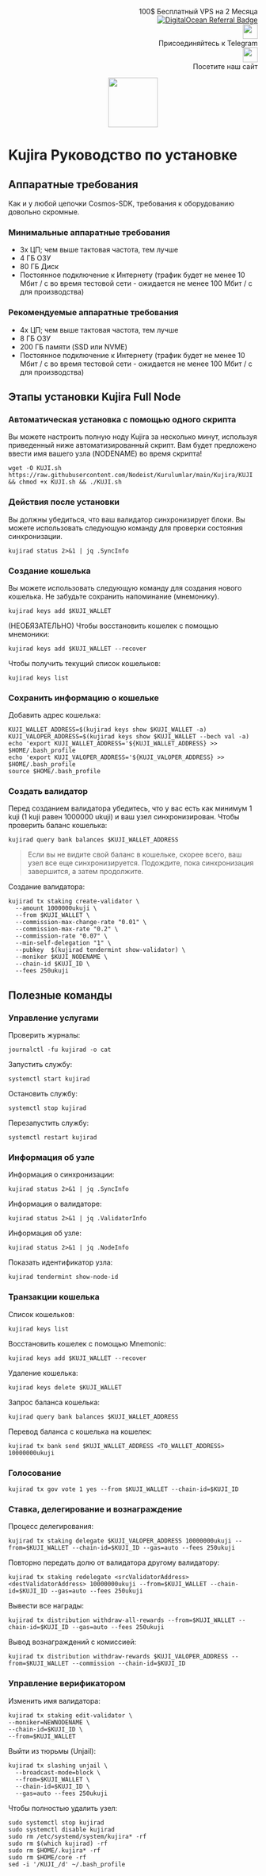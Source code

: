 <p style="font-size:14px" align="right">
 100$ Бесплатный VPS на 2 Месяца <br>
 <a target="_blank" href="https://www.digitalocean.com/?refcode=410c988c8b3e&utm_campaign=Referral_Invite&utm_medium=Referral_Program&utm_source=badge"><img src="https://web-platforms.sfo2.cdn.digitaloceanspaces.com/WWW/Badge%201.svg" alt="DigitalOcean Referral Badge" /></a></br>
 <a href="https://t.me/nodeistt" target="_blank"><img src="https://github.com/Nodeist/Testnet_Kurulumlar/blob/fee87fe32609c1704206721b9fb16e4c5de75a96/telegramlogo.png" width="30"/></a><br>Присоединяйтесь к Telegram<br>
<a href="https://nodeist.site/" target="_blank"><img src="https://raw.githubusercontent.com/Nodeist/Testnet_Kurulumlar/main/logo.png" width="30"/></a><br> Посетите наш сайт
</p>



<p align="center">
<img height="100" src="https://i.hizliresim.com/hb4a5iv.png">
</p>

# Kujira Руководство по установке
## Аппаратные требования
Как и у любой цепочки Cosmos-SDK, требования к оборудованию довольно скромные.

### Минимальные аппаратные требования
  - 3x ЦП; чем выше тактовая частота, тем лучше
  - 4 ГБ ОЗУ
  - 80 ГБ Диск
  - Постоянное подключение к Интернету (трафик будет не менее 10 Мбит / с во время тестовой сети - ожидается не менее 100 Мбит / с для производства)

### Рекомендуемые аппаратные требования
  - 4x ЦП; чем выше тактовая частота, тем лучше
  - 8 ГБ ОЗУ
  - 200 ГБ памяти (SSD или NVME)
  - Постоянное подключение к Интернету (трафик будет не менее 10 Мбит / с во время тестовой сети - ожидается не менее 100 Мбит / с для производства)

## Этапы установки Kujira Full Node
### Автоматическая установка с помощью одного скрипта
Вы можете настроить полную ноду Kujira за несколько минут, используя приведенный ниже автоматизированный скрипт.
Вам будет предложено ввести имя вашего узла (NODENAME) во время скрипта!

```
wget -O KUJI.sh https://raw.githubusercontent.com/Nodeist/Kurulumlar/main/Kujira/KUJI && chmod +x KUJI.sh && ./KUJI.sh
```
### Действия после установки

Вы должны убедиться, что ваш валидатор синхронизирует блоки.
Вы можете использовать следующую команду для проверки состояния синхронизации.
```
kujirad status 2>&1 | jq .SyncInfo
```

### Создание кошелька
Вы можете использовать следующую команду для создания нового кошелька. Не забудьте сохранить напоминание (мнемонику).
```
kujirad keys add $KUJI_WALLET
```

(НЕОБЯЗАТЕЛЬНО) Чтобы восстановить кошелек с помощью мнемоники:
```
kujirad keys add $KUJI_WALLET --recover
```

Чтобы получить текущий список кошельков:
```
kujirad keys list
```
### Сохранить информацию о кошельке
Добавить адрес кошелька:
```
KUJI_WALLET_ADDRESS=$(kujirad keys show $KUJI_WALLET -a)
KUJI_VALOPER_ADDRESS=$(kujirad keys show $KUJI_WALLET --bech val -a)
echo 'export KUJI_WALLET_ADDRESS='${KUJI_WALLET_ADDRESS} >> $HOME/.bash_profile
echo 'export KUJI_VALOPER_ADDRESS='${KUJI_VALOPER_ADDRESS} >> $HOME/.bash_profile
source $HOME/.bash_profile
```


### Создать валидатор
Перед созданием валидатора убедитесь, что у вас есть как минимум 1 kuji (1 kuji равен 1000000 ukuji) и ваш узел синхронизирован.
Чтобы проверить баланс кошелька:
```
kujirad query bank balances $KUJI_WALLET_ADDRESS
```
> Если вы не видите свой баланс в кошельке, скорее всего, ваш узел все еще синхронизируется. Подождите, пока синхронизация завершится, а затем продолжите.

Создание валидатора:
```
kujirad tx staking create-validator \
  --amount 1000000ukuji \
  --from $KUJI_WALLET \
  --commission-max-change-rate "0.01" \
  --commission-max-rate "0.2" \
  --commission-rate "0.07" \
  --min-self-delegation "1" \
  --pubkey  $(kujirad tendermint show-validator) \
  --moniker $KUJI_NODENAME \
  --chain-id $KUJI_ID \
  --fees 250ukuji
```


## Полезные команды
### Управление услугами
Проверить журналы:
```
journalctl -fu kujirad -o cat
```

Запустить службу:
```
systemctl start kujirad
```

Остановить службу:
```
systemctl stop kujirad
```

Перезапустить службу:
```
systemctl restart kujirad
```

### Информация об узле
Информация о синхронизации:
```
kujirad status 2>&1 | jq .SyncInfo
```

Информация о валидаторе:
```
kujirad status 2>&1 | jq .ValidatorInfo
```

Информация об узле:
```
kujirad status 2>&1 | jq .NodeInfo
```

Показать идентификатор узла:
```
kujirad tendermint show-node-id
```

### Транзакции кошелька
Список кошельков:
```
kujirad keys list
```

Восстановить кошелек с помощью Mnemonic:
```
kujirad keys add $KUJI_WALLET --recover
```

Удаление кошелька:
```
kujirad keys delete $KUJI_WALLET
```

Запрос баланса кошелька:
```
kujirad query bank balances $KUJI_WALLET_ADDRESS
```

Перевод баланса с кошелька на кошелек:
```
kujirad tx bank send $KUJI_WALLET_ADDRESS <TO_WALLET_ADDRESS> 10000000ukuji
```

### Голосование
```
kujirad tx gov vote 1 yes --from $KUJI_WALLET --chain-id=$KUJI_ID
```

### Ставка, делегирование и вознаграждение
Процесс делегирования:
```
kujirad tx staking delegate $KUJI_VALOPER_ADDRESS 10000000ukuji --from=$KUJI_WALLET --chain-id=$KUJI_ID --gas=auto --fees 250ukuji
```

Повторно передать долю от валидатора другому валидатору:
```
kujirad tx staking redelegate <srcValidatorAddress> <destValidatorAddress> 10000000ukuji --from=$KUJI_WALLET --chain-id=$KUJI_ID --gas=auto --fees 250ukuji
```

Вывести все награды:
```
kujirad tx distribution withdraw-all-rewards --from=$KUJI_WALLET --chain-id=$KUJI_ID --gas=auto --fees 250ukuji
```

Вывод вознаграждений с комиссией:
```
kujirad tx distribution withdraw-rewards $KUJI_VALOPER_ADDRESS --from=$KUJI_WALLET --commission --chain-id=$KUJI_ID
```

### Управление верификатором
Изменить имя валидатора:
```
kujirad tx staking edit-validator \
--moniker=NEWNODENAME \
--chain-id=$KUJI_ID \
--from=$KUJI_WALLET
```

Выйти из тюрьмы (Unjail):
```
kujirad tx slashing unjail \
  --broadcast-mode=block \
  --from=$KUJI_WALLET \
  --chain-id=$KUJI_ID \
  --gas=auto --fees 250ukuji
```


Чтобы полностью удалить узел:
```
sudo systemctl stop kujirad
sudo systemctl disable kujirad
sudo rm /etc/systemd/system/kujira* -rf
sudo rm $(which kujirad) -rf
sudo rm $HOME/.kujira* -rf
sudo rm $HOME/core -rf
sed -i '/KUJI_/d' ~/.bash_profile
```
